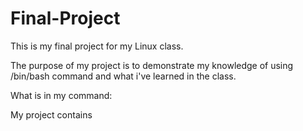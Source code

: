 # Final-Project
This is my final project for my Linux class.

The purpose of my project is to demonstrate my knowledge of using /bin/bash command and what i've learned in the class.



What is in my command:

My project contains
